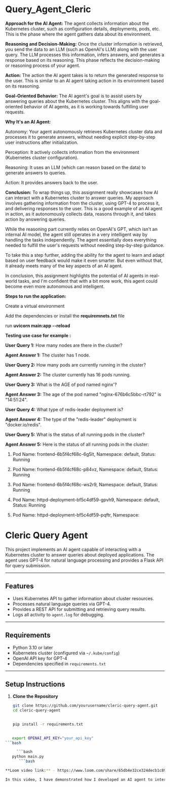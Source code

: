 # Query_Agent_Cleric

**Approach for the AI Agent:**
The agent collects information about the Kubernetes cluster, such as configuration details, deployments, pods, etc. This is the phase where the agent gathers data about its environment.

**Reasoning and Decision-Making:**
Once the cluster information is retrieved, you send the data to an LLM (such as OpenAI's LLM) along with the user query. The LLM processes this information, infers answers, and generates a response based on its reasoning. This phase reflects the decision-making or reasoning process of your agent.

**Action:**
The action the AI agent takes is to return the generated response to the user. This is similar to an AI agent taking action in its environment based on its reasoning.

**Goal-Oriented Behavior:**
The AI agent's goal is to assist users by answering queries about the Kubernetes cluster. This aligns with the goal-oriented behavior of AI agents, as it is working towards fulfilling user requests.

**Why It's an AI Agent:**

Autonomy: Your agent autonomously retrieves Kubernetes cluster data and processes it to generate answers, without needing explicit step-by-step user instructions after initialization.

Perception: It actively collects information from the environment (Kubernetes cluster configuration).

Reasoning: It uses an LLM (which can reason based on the data) to generate answers to queries.

Action: It provides answers back to the user.

**Conclusion:**
To wrap things up, this assignment really showcases how AI can interact with a Kubernetes cluster to answer queries. My approach involves gathering information from the cluster, using GPT-4 to process it, and delivering responses to the user. This is a good example of an AI agent in action, as it autonomously collects data, reasons through it, and takes action by answering queries.

While the reasoning part currently relies on OpenAI's GPT, which isn't an internal AI model, the agent still operates in a very intelligent way by handling the tasks independently. The agent essentially does everything needed to fulfill the user's requests without needing step-by-step guidance.

To take this a step further, adding the ability for the agent to learn and adapt based on user feedback would make it even smarter. But even without that, it already meets many of the key aspects of an AI agent.

In conclusion, this assignment highlights the potential of AI agents in real-world tasks, and I'm confident that with a bit more work, this agent could become even more autonomous and intelligent.

**Steps to run the application:**

Create a virtual environment 

Add the dependencies or install the **requiremnets.txt** file

run **uvicorn main:app --reload**

**Testing use case for example :**

 **User Query 1:** How many nodes are there in the cluster?

 **Agent Answer 1:** The cluster has 1 node.

 **User Query 2:** How many pods are currently running in the cluster?

 **Agent Answer 2:** The cluster currently has 16 pods running.

 **User Query 3:** What is the AGE of pod named nginx'?

 **Agent Answer 3:** The age of the pod named "nginx-676b6c5bbc-rt792" is "14:51:24".

 **User Query 4:** What type of redis-leader deployment is?

 **Agent Answer 4:** The type of the "redis-leader" deployment is "docker.io/redis".

 **User Query 5:** What is the status of all running pods in the cluster?

 **Agent Answer 5:** Here is the status of all running pods in the cluster:

1. Pod Name: frontend-6b5f4cf68c-6g5lt, Namespace: default, Status: Running
   
2. Pod Name: frontend-6b5f4cf68c-p84vz, Namespace: default, Status: Running
   
3. Pod Name: frontend-6b5f4cf68c-ws2r9, Namespace: default, Status: Running
   
4. Pod Name: httpd-deployment-bf5c4df59-gpvh9, Namespace: default, Status: Running
   
5. Pod Name: httpd-deployment-bf5c4df59-pqftr, Namespace:

# Cleric Query Agent

This project implements an AI agent capable of interacting with a Kubernetes cluster to answer queries about deployed applications. The agent uses GPT-4 for natural language processing and provides a Flask API for query submission.

---

## Features

- Uses Kubernetes API to gather information about cluster resources.
- Processes natural language queries via GPT-4.
- Provides a REST API for submitting and retrieving query results.
- Logs all activity to `agent.log` for debugging.

---

## Requirements

- Python 3.10 or later
- Kubernetes cluster (configured via `~/.kube/config`)
- OpenAI API key for GPT-4
- Dependencies specified in `requirements.txt`

---

## Setup Instructions

1. **Clone the Repository**
   ```bash
   git clone https://github.com/yourusername/cleric-query-agent.git
   cd cleric-query-agent
  
   
   pip install -r requirements.txt
 

```bash
   export OPENAI_API_KEY="your_api_key"
```bash

     ```bash
   python main.py
      ```bash

**Loom video link:** - https://www.loom.com/share/65db4e32ce324decb1c8942fd1a1b71e?sid=213bdb19-495f-441e-be1f-3074b7946b54

In this video, I have demonstrated how I developed an AI agent to interact with a Kubernetes cluster, gathering crucial information like configuration details, deployments, and pods. The agent utilizes an LLM model to process data, make inferences, and provide precise answers related to the Kubernetes cluster. I showcase the code logic, deployment process, and testing of the applications, ensuring accurate responses to user queries.


